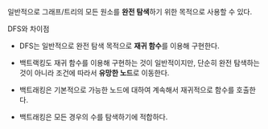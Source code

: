 

일반적으로 그래프/트리의 모든 원소를 **완전 탐색**하기 위한 목적으로 사용할 수 있다.

 DFS와 차이점 
- DFS는 일반적으로 완전 탐색 목적으로 **재귀 함수**를 이용해 구현한다. 
- 백트랙킹도 재귀 함수를 이용해 구현하는 것이 일반적이지만, 단순히 완전 탐색하는 것이 아니라 조건에 따라서
 **유망한 노드**로 이동한다.


- 백트래킹은 기본적으로 가능한 노드에 대하여 계속해서 재귀적으로 함수를 호출한다. 
- 백트래킹은 모든 경우의 수를 탐색하기에 적합하다.

